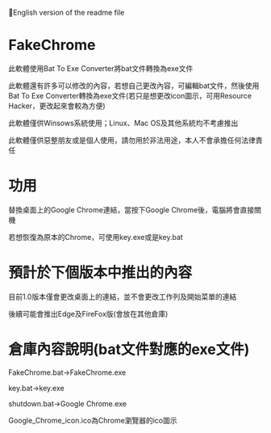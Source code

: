 <a herf=https://github.com/AaronFeng753/Waifu2x-Extension-GUI/blob/master/README.md>📢English version of the readme file<a>
# FakeChrome
此軟體使用Bat To Exe Converter將bat文件轉換為exe文件

此軟體還有許多可以修改的內容，若想自己更改內容，可編輯bat文件，然後使用Bat To Exe Converter轉換為exe文件(若只是想更改icon圖示，可用Resource Hacker，更改起來會較為方便)

此軟體僅供Winsows系統使用；Linux、Mac OS及其他系統均不考慮推出

此軟體僅供惡整朋友或是個人使用，請勿用於非法用途，本人不會承擔任何法律責任
# 功用
替換桌面上的Google Chrome連結，當按下Google Chrome後，電腦將會直接關機

若想恢復為原本的Chrome，可使用key.exe或是key.bat
# 預計於下個版本中推出的內容
目前1.0版本僅會更改桌面上的連結，並不會更改工作列及開始菜單的連結

後續可能會推出Edge及FireFox版(會放在其他倉庫)
# 倉庫內容說明(bat文件對應的exe文件)
FakeChrome.bat→FakeChrome.exe

key.bat→key.exe

shutdown.bat→Google Chrome.exe

Google_Chrome_icon.ico為Chrome瀏覽器的ico圖示
